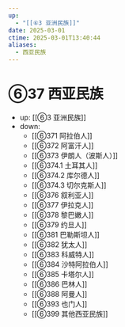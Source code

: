 ```yaml
---
up:
  - "[[⑥3 亚洲民族]]"
date: 2025-03-01
ctime: 2025-03-01T13:40:44
aliases:
  - 西亚民族
---
```


# ⑥37 西亚民族

- up: [[⑥3 亚洲民族]]
- down:	
	- [[⑥371 阿拉伯人]]
	- [[⑥372 阿富汗人]]
	- [[⑥373 伊朗人（波斯人）]]
	- [[⑥374.1 土耳其人]]
	- [[⑥374.2 库尔德人]]
	- [[⑥374.3 切尔克斯人]]
	- [[⑥376 叙利亚人]]
	- [[⑥377 伊拉克人]]
	- [[⑥378 黎巴嫩人]]
	- [[⑥379 约旦人]]
	- [[⑥381 巴勒斯坦人]]
	- [[⑥382 犹太人]]
	- [[⑥383 科威特人]]
	- [[⑥384 沙特阿拉伯人]]
	- [[⑥385 卡塔尔人]]
	- [[⑥386 巴林人]]
	- [[⑥388 阿曼人]]
	- [[⑥393 也门人]]
	- [[⑥399 其他西亚民族]]
	
